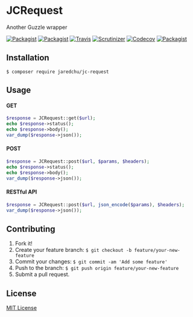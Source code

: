 # JCRequest
Another Guzzle wrapper

[![Packagist](https://img.shields.io/packagist/v/jaredchu/jc-request.svg)](https://packagist.org/packages/jaredchu/jc-request)
[![Packagist](https://img.shields.io/packagist/dt/jaredchu/jc-request.svg)](https://packagist.org/packages/jaredchu/jc-request)
[![Travis](https://img.shields.io/travis/jaredchu/JCRequest.svg)](https://travis-ci.org/jaredchu/JCRequest)
[![Scrutinizer](https://img.shields.io/scrutinizer/g/jaredchu/JCRequest.svg)](https://scrutinizer-ci.com/g/jaredchu/JCRequest/)
[![Codecov](https://img.shields.io/codecov/c/github/jaredchu/JCRequest.svg)](https://codecov.io/gh/jaredchu/JCRequest)
[![Packagist](https://img.shields.io/packagist/l/jaredchu/jc-request.svg)](https://packagist.org/packages/jaredchu/jc-request)

## Installation
`$ composer require jaredchu/jc-request`

## Usage

#### GET
```PHP
$response = JCRequest::get($url);
echo $response->status();
echo $response->body();
var_dump($response->json());
```
#### POST
```PHP
$response = JCRequest::post($url, $params, $headers);
echo $response->status();
echo $response->body();
var_dump($response->json());
```
#### RESTful API
```PHP
$response = JCRequest::post($url, json_encode($params), $headers);
var_dump($response->json());
```

## Contributing
1. Fork it!
2. Create your feature branch: `$ git checkout -b feature/your-new-feature`
3. Commit your changes: `$ git commit -am 'Add some feature'`
4. Push to the branch: `$ git push origin feature/your-new-feature`
5. Submit a pull request.

## License
[MIT License](https://github.com/jaredchu/JCRequest/blob/master/LICENSE)
